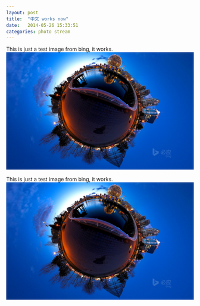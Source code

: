 ```yaml
---
layout: post
title:  "中文 works now"
date:   2014-05-26 15:33:51
categories: photo stream
---
```


This is just a test image from bing, it works.
![bing](/assets/bing.jpg)


This is just a test image from bing, it works.
![bing](/assets/bing.jpg)
